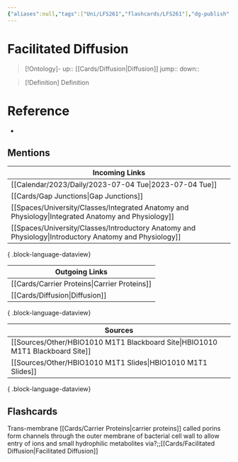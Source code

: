 ```yaml
---
{"aliases":null,"tags":["Uni/LFS261","flashcards/LFS261"],"dg-publish":true,"permalink":"/cards/facilitated-diffusion/","dgPassFrontmatter":true}
---
```


# Facilitated Diffusion

> [!Ontology]-
> up:: [[Cards/Diffusion\|Diffusion]]
> jump::
> down:: 

> [!Definition] Definition

# Reference

- 

## Mentions

| Incoming Links                                                                                            |
| --------------------------------------------------------------------------------------------------------- |
| [[Calendar/2023/Daily/2023-07-04 Tue\|2023-07-04 Tue]]                                                 |
| [[Cards/Gap Junctions\|Gap Junctions]]                                                                 |
| [[Spaces/University/Classes/Integrated Anatomy and Physiology\|Integrated Anatomy and Physiology]]     |
| [[Spaces/University/Classes/Introductory Anatomy and Physiology\|Introductory Anatomy and Physiology]] |

{ .block-language-dataview}

| Outgoing Links                                  |
| ----------------------------------------------- |
| [[Cards/Carrier Proteins\|Carrier Proteins]] |
| [[Cards/Diffusion\|Diffusion]]               |

{ .block-language-dataview}

| Sources                                                                           |
| --------------------------------------------------------------------------------- |
| [[Sources/Other/HBIO1010 M1T1 Blackboard Site\|HBIO1010 M1T1 Blackboard Site]] |
| [[Sources/Other/HBIO1010 M1T1 Slides\|HBIO1010 M1T1 Slides]]                   |

{ .block-language-dataview}

## Flashcards

Trans-membrane [[Cards/Carrier Proteins\|carrier proteins]] called porins form channels through the outer membrane of bacterial cell wall to allow entry of ions and small hydrophilic metabolites via?;;[[Cards/Facilitated Diffusion\|Facilitated Diffusion]]
<!--SR:!2024-05-07,1,230-->